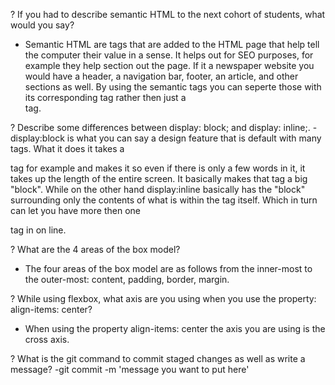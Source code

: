 ? If you had to describe semantic HTML to the next cohort of students, what would you say?
- Semantic HTML are tags that are added to the HTML page that help tell the computer their value in a sense. It helps out for SEO purposes, for example they help section out the page. If it a newspaper website you would have a header, a navigation bar, footer, an article, and other sections as well. By using the semantic tags you can seperte those with its corresponding tag rather then just a <div> tag.

? Describe some differences between display: block; and display: inline;.
-display:block is what you can say a design feature that is default with many tags. What it does it takes a <p> tag for example and makes it so even if there is only a few words in it, it takes up the length of the entire screen. It basically makes that tag a big "block". While on the other hand display:inline basically has the "block" surrounding only the contents of what is within the tag itself. Which in turn can let you  have more then one <p> tag in on line.

? What are the 4 areas of the box model?
- The four areas of the box model are as follows from the inner-most to the outer-most: content, padding, border, margin.

? While using flexbox, what axis are you using when you use the property: align-items: center?
- When using the property align-items: center the axis you are using is the cross axis. 

? What is the git command to commit staged changes as well as write a message?
-git commit -m 'message you want to put here'
